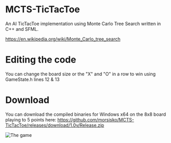 # MCTS-TicTacToe
An AI TicTacToe implementation using Monte Carlo Tree Search written in C++ and SFML.

https://en.wikipedia.org/wiki/Monte_Carlo_tree_search

# Editing the code
You can change the board size or the "X" and "O" in a row to win using GameState.h lines 12 & 13

# Download
You can download the compiled binaries for Windows x64 on the 8x8 board playing to 5 points here: https://github.com/morsisko/MCTS-TicTacToe/releases/download/1.0v/Release.zip

![The game](https://i.imgur.com/gQkiD4E.png)
